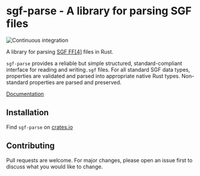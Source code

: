 # sgf-parse - A library for parsing SGF files

![Continuous integration](https://github.com/julianandrews/sgf-parse/workflows/Continuous%20integration/badge.svg)

A library for parsing [SGF FF\[4\]](https://www.red-bean.com/sgf/sgf4.html)
files in Rust.

`sgf-parse` provides a reliable but simple structured, standard-compliant
interface for reading and writing`.sgf` files. For all standard SGF data types,
properties are validated and parsed into appropriate native Rust types.
Non-standard properties are parsed and preserved.

[Documentation](https://docs.rs/sgf-parse)

## Installation
Find `sgf-parse` on [crates.io](https://crates.io/crates/sgf-parse)

## Contributing
Pull requests are welcome. For major changes, please open an issue first to
discuss what you would like to change.
